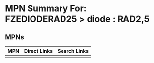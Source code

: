 



# MPN Summary For: FZEDIODERAD25 > diode : RAD2,5

## MPNs
  

|MPN|Direct Links|Search Links|
| :--- | :--- | :--- |
||||

